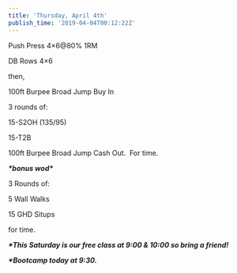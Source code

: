 ```yaml
---
title: 'Thursday, April 4th'
publish_time: '2019-04-04T00:12:22Z'
---
```


Push Press 4×6\@80% 1RM

DB Rows 4×6

then,

100ft Burpee Broad Jump Buy In

3 rounds of:

15-S2OH (135/95)

15-T2B

100ft Burpee Broad Jump Cash Out.  For time.

***\*bonus wod\****

3 Rounds of:

5 Wall Walks

15 GHD Situps

for time.

***\*This Saturday is our free class at 9:00 & 10:00 so bring a
friend!***

***\*Bootcamp today at 9:30.***
